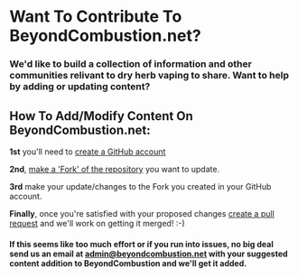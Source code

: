 # Want To Contribute To BeyondCombustion.net?
### We'd like to build a collection of information and other communities relivant to dry herb vaping to share. Want to help by adding or updating content?

## How To Add/Modify Content On BeyondCombustion.net:

**1st** you'll need to [create a GitHub account](https://github.com/signup)

**2nd**, [make a 'Fork' of the repository](https://docs.github.com/en/get-started/quickstart/fork-a-repo) you want to update.

**3rd** make your update/changes to the Fork you created in your GitHub account.

**Finally**, once you're satisfied with your proposed changes [create a pull request](https://docs.github.com/en/pull-requests/collaborating-with-pull-requests/proposing-changes-to-your-work-with-pull-requests/creating-a-pull-request) and we'll work on getting it merged! :-)

#### If this seems like too much effort or if you run into issues, no big deal send us an email at admin@beyondcombustion.net with your suggested content addition to BeyondCombustion and we'll get it added.
